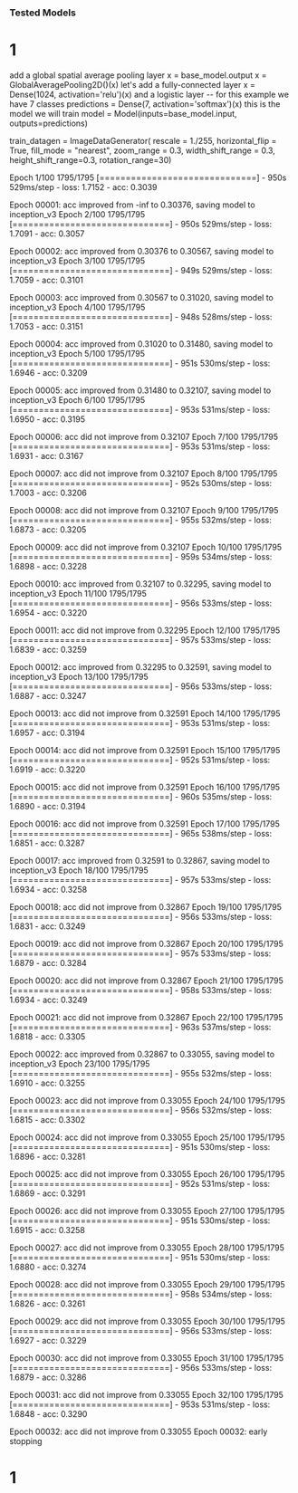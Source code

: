 # 

### Tested Models

# 1 $$$$$$$$$$$$$$$$$$$$$$$$$$$$$$$$$$$$$$$$$$$$$$$$$$$$$$$$$$$$
add a global spatial average pooling layer
x = base_model.output
x = GlobalAveragePooling2D()(x)
let's add a fully-connected layer
x = Dense(1024, activation='relu')(x)
and a logistic layer -- for this example we have 7 classes
predictions = Dense(7, activation='softmax')(x)
this is the model we will train
model = Model(inputs=base_model.input, outputs=predictions)

train_datagen = ImageDataGenerator(
rescale = 1./255,
horizontal_flip = True,
fill_mode = "nearest",
zoom_range = 0.3,
width_shift_range = 0.3,
height_shift_range=0.3,
rotation_range=30)

Epoch 1/100
1795/1795 [==============================] - 950s 529ms/step - loss: 1.7152 - acc: 0.3039

Epoch 00001: acc improved from -inf to 0.30376, saving model to inception_v3
Epoch 2/100
1795/1795 [==============================] - 950s 529ms/step - loss: 1.7091 - acc: 0.3057

Epoch 00002: acc improved from 0.30376 to 0.30567, saving model to inception_v3
Epoch 3/100
1795/1795 [==============================] - 949s 529ms/step - loss: 1.7059 - acc: 0.3101

Epoch 00003: acc improved from 0.30567 to 0.31020, saving model to inception_v3
Epoch 4/100
1795/1795 [==============================] - 948s 528ms/step - loss: 1.7053 - acc: 0.3151

Epoch 00004: acc improved from 0.31020 to 0.31480, saving model to inception_v3
Epoch 5/100
1795/1795 [==============================] - 951s 530ms/step - loss: 1.6946 - acc: 0.3209

Epoch 00005: acc improved from 0.31480 to 0.32107, saving model to inception_v3
Epoch 6/100
1795/1795 [==============================] - 953s 531ms/step - loss: 1.6950 - acc: 0.3195

Epoch 00006: acc did not improve from 0.32107
Epoch 7/100
1795/1795 [==============================] - 953s 531ms/step - loss: 1.6931 - acc: 0.3167

Epoch 00007: acc did not improve from 0.32107
Epoch 8/100
1795/1795 [==============================] - 952s 530ms/step - loss: 1.7003 - acc: 0.3206

Epoch 00008: acc did not improve from 0.32107
Epoch 9/100
1795/1795 [==============================] - 955s 532ms/step - loss: 1.6873 - acc: 0.3205

Epoch 00009: acc did not improve from 0.32107
Epoch 10/100
1795/1795 [==============================] - 959s 534ms/step - loss: 1.6898 - acc: 0.3228

Epoch 00010: acc improved from 0.32107 to 0.32295, saving model to inception_v3
Epoch 11/100
1795/1795 [==============================] - 956s 533ms/step - loss: 1.6954 - acc: 0.3220

Epoch 00011: acc did not improve from 0.32295
Epoch 12/100
1795/1795 [==============================] - 957s 533ms/step - loss: 1.6839 - acc: 0.3259

Epoch 00012: acc improved from 0.32295 to 0.32591, saving model to inception_v3
Epoch 13/100
1795/1795 [==============================] - 956s 533ms/step - loss: 1.6887 - acc: 0.3247

Epoch 00013: acc did not improve from 0.32591
Epoch 14/100
1795/1795 [==============================] - 953s 531ms/step - loss: 1.6957 - acc: 0.3194

Epoch 00014: acc did not improve from 0.32591
Epoch 15/100
1795/1795 [==============================] - 952s 531ms/step - loss: 1.6919 - acc: 0.3220

Epoch 00015: acc did not improve from 0.32591
Epoch 16/100
1795/1795 [==============================] - 960s 535ms/step - loss: 1.6890 - acc: 0.3194

Epoch 00016: acc did not improve from 0.32591
Epoch 17/100
1795/1795 [==============================] - 965s 538ms/step - loss: 1.6851 - acc: 0.3287

Epoch 00017: acc improved from 0.32591 to 0.32867, saving model to inception_v3
Epoch 18/100
1795/1795 [==============================] - 957s 533ms/step - loss: 1.6934 - acc: 0.3258

Epoch 00018: acc did not improve from 0.32867
Epoch 19/100
1795/1795 [==============================] - 956s 533ms/step - loss: 1.6831 - acc: 0.3249

Epoch 00019: acc did not improve from 0.32867
Epoch 20/100
1795/1795 [==============================] - 957s 533ms/step - loss: 1.6879 - acc: 0.3284

Epoch 00020: acc did not improve from 0.32867
Epoch 21/100
1795/1795 [==============================] - 958s 533ms/step - loss: 1.6934 - acc: 0.3249

Epoch 00021: acc did not improve from 0.32867
Epoch 22/100
1795/1795 [==============================] - 963s 537ms/step - loss: 1.6818 - acc: 0.3305

Epoch 00022: acc improved from 0.32867 to 0.33055, saving model to inception_v3
Epoch 23/100
1795/1795 [==============================] - 955s 532ms/step - loss: 1.6910 - acc: 0.3255

Epoch 00023: acc did not improve from 0.33055
Epoch 24/100
1795/1795 [==============================] - 956s 532ms/step - loss: 1.6815 - acc: 0.3302

Epoch 00024: acc did not improve from 0.33055
Epoch 25/100
1795/1795 [==============================] - 951s 530ms/step - loss: 1.6896 - acc: 0.3281

Epoch 00025: acc did not improve from 0.33055
Epoch 26/100
1795/1795 [==============================] - 952s 531ms/step - loss: 1.6869 - acc: 0.3291

Epoch 00026: acc did not improve from 0.33055
Epoch 27/100
1795/1795 [==============================] - 951s 530ms/step - loss: 1.6915 - acc: 0.3258

Epoch 00027: acc did not improve from 0.33055
Epoch 28/100
1795/1795 [==============================] - 951s 530ms/step - loss: 1.6880 - acc: 0.3274

Epoch 00028: acc did not improve from 0.33055
Epoch 29/100
1795/1795 [==============================] - 958s 534ms/step - loss: 1.6826 - acc: 0.3261

Epoch 00029: acc did not improve from 0.33055
Epoch 30/100
1795/1795 [==============================] - 956s 533ms/step - loss: 1.6927 - acc: 0.3229

Epoch 00030: acc did not improve from 0.33055
Epoch 31/100
1795/1795 [==============================] - 956s 533ms/step - loss: 1.6879 - acc: 0.3286

Epoch 00031: acc did not improve from 0.33055
Epoch 32/100
1795/1795 [==============================] - 953s 531ms/step - loss: 1.6848 - acc: 0.3290

Epoch 00032: acc did not improve from 0.33055
Epoch 00032: early stopping


# 1 $$$$$$$$$$$$$$$$$$$$$$$$$$$$$$$$$$$$$$$$$$$$$$$$$$$$$$$$$$$$